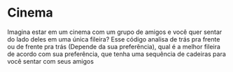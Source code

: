 # Cinema
Imagina estar em um cinema com um grupo de amigos e você quer sentar do lado deles em uma única fileira?  Esse código analisa de trás pra frente ou de frente pra trás (Depende da sua preferência), qual é a melhor fileira de acordo com sua preferência, que tenha uma sequência de cadeiras para você sentar com seus amigos

